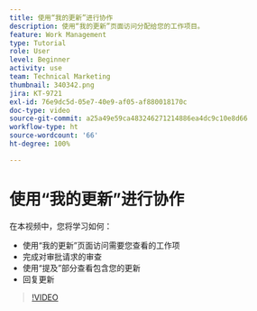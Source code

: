 ```yaml
---
title: 使用“我的更新”进行协作
description: 使用“我的更新”页面访问分配给您的工作项目。
feature: Work Management
type: Tutorial
role: User
level: Beginner
activity: use
team: Technical Marketing
thumbnail: 340342.png
jira: KT-9721
exl-id: 76e9dc5d-05e7-40e9-af05-af880018170c
doc-type: video
source-git-commit: a25a49e59ca483246271214886ea4dc9c10e8d66
workflow-type: ht
source-wordcount: '66'
ht-degree: 100%

---
```


# 使用“我的更新”进行协作

在本视频中，您将学习如何：

* 使用“我的更新”页面访问需要您查看的工作项
* 完成对审批请求的审查
* 使用“提及”部分查看包含您的更新
* 回复更新

>[!VIDEO](https://video.tv.adobe.com/v/340342/?quality=12&learn=on)
